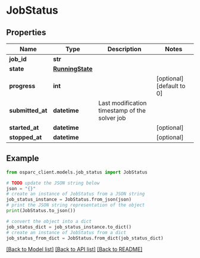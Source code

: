 # JobStatus


## Properties

Name | Type | Description | Notes
------------ | ------------- | ------------- | -------------
**job_id** | **str** |  | 
**state** | [**RunningState**](RunningState.md) |  | 
**progress** | **int** |  | [optional] [default to 0]
**submitted_at** | **datetime** | Last modification timestamp of the solver job | 
**started_at** | **datetime** |  | [optional] 
**stopped_at** | **datetime** |  | [optional] 

## Example

```python
from osparc_client.models.job_status import JobStatus

# TODO update the JSON string below
json = "{}"
# create an instance of JobStatus from a JSON string
job_status_instance = JobStatus.from_json(json)
# print the JSON string representation of the object
print(JobStatus.to_json())

# convert the object into a dict
job_status_dict = job_status_instance.to_dict()
# create an instance of JobStatus from a dict
job_status_from_dict = JobStatus.from_dict(job_status_dict)
```
[[Back to Model list]](../README.md#documentation-for-models) [[Back to API list]](../README.md#documentation-for-api-endpoints) [[Back to README]](../README.md)


